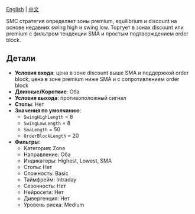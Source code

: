 [English](README.md) | [中文](README_cn.md)

SMC стратегия определяет зоны premium, equilibrium и discount на основе недавних swing high и swing low. Торгует в зонах discount или premium с фильтром тенденции SMA и простым подтверждением order block.

## Детали

- **Условия входа**: цена в зоне discount выше SMA и поддержкой order block; цена в зоне premium ниже SMA и с сопротивлением order block
- **Длинные/Короткие**: Оба
- **Условия выхода**: противоположный сигнал
- **Стопы**: Нет
- **Значения по умолчанию**:
  - `SwingHighLength` = 8
  - `SwingLowLength` = 8
  - `SmaLength` = 50
  - `OrderBlockLength` = 20
- **Фильтры**:
  - Категория: Zone
  - Направление: Оба
  - Индикаторы: Highest, Lowest, SMA
  - Стопы: Нет
  - Сложность: Basic
  - Таймфрейм: Intraday
  - Сезонность: Нет
  - Нейросети: Нет
  - Дивергенция: Нет
  - Уровень риска: Medium
